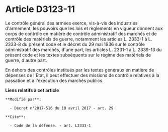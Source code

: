 # Article D3123-11

Le contrôle général des armées exerce, vis-à-vis des industries d'armement, les pouvoirs que les lois et règlements en
vigueur donnent aux corps de contrôle en matière de contrôle administratif des marchés et de contrôle des matériels de
guerre, notamment les articles L. 2333-1 à L. 2333-8 du présent code et le décret du 29 mai 1936 sur le contrôle
administratif des marchés, d'une part, les articles L. 2331-1 à L. 2339-13 du présent code et les textes subséquents sur le
régime des matériels de guerre, d'autre part.

En dehors des contrôles institués par les textes généraux en matière de dépenses de l'Etat, il peut effectuer des missions de
contrôle relatives à la passation et à l'exécution des marchés publics.

**Liens relatifs à cet article**

	**Modifié par**:

	  - Décret n°2017-516 du 10 avril 2017 - art. 29

	**Cite**:

	  - Code de la défense. - art. L2333-1
